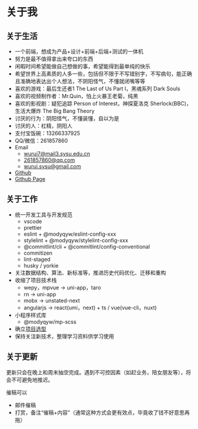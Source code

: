 # 关于我

## 关于生活

- 一个前端，想成为产品+设计+前端+后端+测试的一体机
- 努力是最不值得拿出来夸口的东西
- 闲暇时间希望能做自己想做的事，希望能得到最单纯的快乐
- 希望世界上高素质的人多一些，包括但不限于不写错别字，不写病句，能正确且准确地表达出个人想法，不阴阳怪气，不懂就闭嘴等等
- 喜欢的游戏：最后生还者1 The Last of Us Part I，黑魂系列 Dark Souls
- 喜欢的视频制作者：Mr.Quin，怕上火暴王老菊，纯黑
- 喜欢的影视剧：疑犯追踪 Person of Interest，神探夏洛克 Sherlock(BBC)，生活大爆炸 The Big Bang Theory
- 讨厌的行为：阴阳怪气，不懂装懂，自以为是
- 讨厌的人：杠精，阴阳人
- 支付宝饭碗：13266337925
- QQ/微信：261857860
- Email
  - [wurui7@mail3.sysu.edu.cn](mailto:wurui7@mail3.sysu.edu.cn)
  - [261857860@qq.com](mailto:261857860@qq.com)
  - [wurui.sysu@gmail.com](mailto:wurui.sysu@gmail.com)
- [Github](https://github.com/ModyQyW)
- [Github Page](https://modyqyw.github.io)

## 关于工作

- 统一开发工具与开发规范
  - vscode
  - prettier
  - eslint + @modyqyw/eslint-config-xxx
  - stylelint + @modyqyw/stylelint-config-xxx
  - @commitlint/cli + @commitlint/config-conventional
  - commitizen
  - lint-staged
  - husky / yorkie
- 关注数据结构、算法、新标准等，推进历史代码优化、迁移和重构
- 收缩了项目技术栈
  - wepy，mpvue -> uni-app，taro
  - rn -> uni-app
  - mobx -> unstated-next
  - angularjs -> react(umi，next) + ts / vue(vue-cli，nuxt)
- 小程序样式库
  - @modyqyw/mp-scss
- 确立[项目选型](../front-end/technology-stack/README.md)
- 保持关注新技术，整理学习资料供学习使用

## 关于更新

更新只会在晚上和周末抽空完成。遇到不可控因素（如赶业务，陪女朋友等），将会不可避免地推迟。

催稿可以

- 邮件催稿
- 打赏，备注“催稿+内容”（通常这种方式会更有效点，毕竟收了钱不好意思再拖）

<Vssue />
